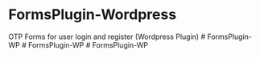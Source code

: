 # FormsPlugin-Wordpress
OTP Forms for user login and register (Wordpress Plugin)
#   F o r m s P l u g i n - W P  
 #   F o r m s P l u g i n - W P  
 #   F o r m s P l u g i n - W P  
 